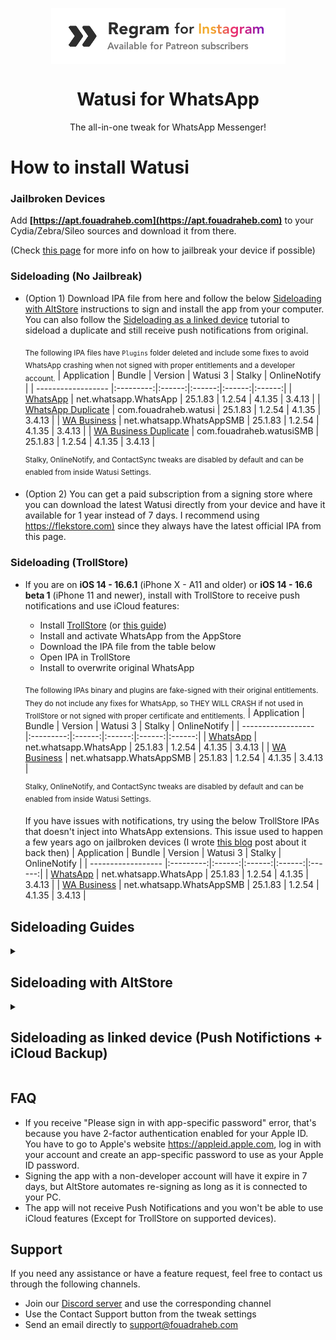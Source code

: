 [SL-WA]: https://archive.org/download/watusi3_1.2.54-2/net.whatsapp.WhatsApp_25.1.83_watusi3_1.2.54_sl.ipa
[SL-SMB]: https://archive.org/download/watusi3_1.2.54-2/net.whatsapp.WhatsAppSMB_25.1.83_watusi3_1.2.54_sl.ipa
[SL-WA-Duplicate]: https://archive.org/download/watusi3_1.2.54-2/com.fouadraheb.watusi_25.1.83_watusi3_1.2.54_sl.ipa
[SL-SMB-Duplicate]: https://archive.org/download/watusi3_1.2.54-2/com.fouadraheb.watusiSMB_25.1.83_watusi3_1.2.54_sl.ipa

[TS-WA]: https://archive.org/download/watusi3_1.2.54-2/net.whatsapp.WhatsApp_25.1.83_watusi3_1.2.54_ts.ipa
[TS-SMB]: https://archive.org/download/watusi3_1.2.54-2/net.whatsapp.WhatsAppSMB_25.1.83_watusi3_1.2.54_ts.ipa
[TS-WA-NoPlugins]: https://archive.org/download/watusi3_1.2.54-2/net.whatsapp.WhatsApp_25.1.83_watusi3_1.2.54_ts_noplugs.ipa
[TS-SMB-NoPlugins]: https://archive.org/download/watusi3_1.2.54-2/net.whatsapp.WhatsAppSMB_25.1.83_watusi3_1.2.54_ts_noplugs.ipa

[builds-io-watusi]: https://builds.io/apps/watusi/?aid=1025553
[builds-io-watusi-duplicate]: https://builds.io/apps/duplicatewhatsappwatusi/?aid=1025553
[builds-io-watusi-business]: https://builds.io/apps/whatsappb/?aid=1025553

[flekstore-link]: https://flekstore.com/wa
[mega-folder-link]: https://mega.nz/folder/UPgADK5L#zpS9_Cjr1jAwFYIheg6HDQ

<p align="center">
<a href="https://patreon.com/FouadRaheb">
<img align="center" src="images/regram.png">
</a>
</p>


<h1 align="center">
Watusi for WhatsApp
</h1>
<p align="center">
The all-in-one tweak for WhatsApp Messenger!
</p>

# How to install Watusi

### Jailbroken Devices

Add __[https://apt.fouadraheb.com](https://apt.fouadraheb.com)__ to your Cydia/Zebra/Sileo sources and download it from there. 

(Check [this page](https://appledb.dev/device-selection/) for more info on how to jailbreak your device if possible)

### Sideloading (No Jailbreak)

* (Option 1) Download IPA file from here and follow the below [Sideloading with AltStore](#sideloading-with-altstore) instructions to sign and install the app from your computer. You can also follow the [Sideloading as a linked device](#sideloading-as-linked-device-push-notifictions--icloud-backup) tutorial to sideload a duplicate and still receive push notifications from original.

    <sub>The following IPA files have `Plugins` folder deleted and include some fixes to avoid WhatsApp crashing when not signed with proper entitlements and a developer account.</sub>
    | Application | Bundle | Version | Watusi 3 | Stalky | OnlineNotify |
    | ------------------ |:---------:|:------:|:------:|:------:|:------:|
    | [WhatsApp][SL-WA] | net.whatsapp.WhatsApp | 25.1.83 | 1.2.54 | 4.1.35 | 3.4.13 |
    | [WhatsApp Duplicate][SL-WA-Duplicate] | com.fouadraheb.watusi | 25.1.83 | 1.2.54 | 4.1.35 | 3.4.13 |
    | [WA Business][SL-SMB] | net.whatsapp.WhatsAppSMB | 25.1.83 | 1.2.54 | 4.1.35 | 3.4.13 |
    | [WA Business Duplicate][SL-SMB-Duplicate] | com.fouadraheb.watusiSMB | 25.1.83 | 1.2.54 | 4.1.35 | 3.4.13 |

    <sup>Stalky, OnlineNotify, and ContactSync tweaks are disabled by default and can be enabled from inside Watusi Settings.</sup>
    
* (Option 2) You can get a paid subscription from a signing store where you can download the latest Watusi directly from your device and have it available for 1 year instead of 7 days. I recommend using [https://flekstore.com)][flekstore-link] since they always have the latest official IPA from this page.

### Sideloading (TrollStore)
* If you are on <b>iOS 14 - 16.6.1</b> (iPhone X - A11 and older) or <b>iOS 14 - 16.6 beta 1</b> (iPhone 11 and newer), install with TrollStore to receive push notifications and use iCloud features:

    * Install [TrollStore](https://github.com/opa334/TrollStore) (or [this guide](https://ios.cfw.guide/installing-trollstore/))
    * Install and activate WhatsApp from the AppStore
    * Download the IPA file from the table below
    * Open IPA in TrollStore
    * Install to overwrite original WhatsApp


    <sub>The following IPAs binary and plugins are fake-signed with their original entitlements. They do not include any fixes for WhatsApp, so THEY WILL CRASH if not used in TrollStore or not signed with proper certificate and entitlements.</sub>
    | Application | Bundle | Version | Watusi 3 | Stalky | OnlineNotify |
    | ------------------ |:---------:|:------:|:------:|:------:|:------:|
    | [WhatsApp][TS-WA] | net.whatsapp.WhatsApp | 25.1.83 | 1.2.54 | 4.1.35 | 3.4.13 |
    | [WA Business][TS-SMB] | net.whatsapp.WhatsAppSMB | 25.1.83 | 1.2.54 | 4.1.35 | 3.4.13 |
    
    <sup>Stalky, OnlineNotify, and ContactSync tweaks are disabled by default and can be enabled from inside Watusi Settings.</sup>

    If you have issues with notifications, try using the below TrollStore IPAs that doesn't inject into WhatsApp extensions. This issue used to happen a few years ago on jailbroken devices (I wrote [this blog](https://blog.fouadraheb.com/posts/service-extension-notifications/#how-they-are-related) post about it back then)
    | Application | Bundle | Version | Watusi 3 | Stalky | OnlineNotify |
    | ------------------ |:---------:|:------:|:------:|:------:|:------:|
    | [WhatsApp][TS-WA-NoPlugins] | net.whatsapp.WhatsApp | 25.1.83 | 1.2.54 | 4.1.35 | 3.4.13 |
    | [WA Business][TS-SMB-NoPlugins] | net.whatsapp.WhatsAppSMB | 25.1.83 | 1.2.54 | 4.1.35 | 3.4.13 |
    

## Sideloading Guides

<details>
<summary><h2>Sideloading with AltStore</h2></summary>

### Requirements

1. A computer running macOS or Windows
2. Internet connection
3. Apple ID (email & password)
4. If you are on iOS 16, you may need to enable Developer Mode. (Settings > Privacy & Security > Developer Mode)

### AltStore

* Download and install AltServer from [here](https://altstore.io)

* Right-click on the AltServer icon with your phone connected and choose "Install AltStore", then the name of your phone. When prompted sign in with your Apple ID. Two-factor Authentication is supported, but app-specific passwords are not.

* Make sure no other WhatsApp with the same bundle identifier is installed. (net.whatsapp.WhatsApp if you chose the original IPA or com.fouadraheb.watusi for the duplicate)

* If you have AltStore Beta, you can add our AltStore source (https://altstore.fouadraheb.com) and download apps directly from AltStore.

* If you don't have access to AltStore sources, download the IPA file from the link above and copy it to your phone, using iCloud Drive, AirDrop, or any other method. Open AltStore and navigate to the "My Apps" tab. Choose the plus in the top right corner and open the IPA file. When prompted sign in with your Apple ID. Two-factor Authentication is supported, but app-specific passwords are not.
</details>

<details>
<summary><h2>Sideloading as linked device (Push Notifictions + iCloud Backup)</h2></summary>

Since WhatsApp added the option to link a device on mobile, you can now use the original WhatsApp from the AppStore and install Watusi IPA as a duplicate and link your original WhatsApp to it.

* Install and activate original WhatsApp from the AppStore
* Download and install [duplicated Watusi IPA](#sideloading-no-jailbreak) from the table above.
* Enable Watusi's `Local Notifications` feature on your duplicate to keep the app active while linking.
  * Open duplicated Watusi, from the welcome screen, tap 3 times on the animated image and select `Watusi` preferences, go to the `Notifications` section and activate `Enable Local Notifications`, and set it to `Audio`.
* Move back to the welcome screen, tap `Agree and Continue`, and click on `Link this device` to get the QR Code. Screenshot this code and send it to another device. (Keep Watusi open in background)
* Switch to your original WhatsApp
  * Go to `Settings > Linked Devices > Link a Device`
  * Scan the QR code from your other device and wait for it to link and load your chats. The QR code is only valid for less than a minute.
* Disable `Enable Local Notifications` feature from your duplicated app Watusi settings. Keeping it enabled is known to cause a logout and will require linking again.

You will now receive notifications from your original WhatsApp and use the duplicated app with Watusi and other tweaks.

Tips:
* You can remove the original WhatsApp from your home screen so you only use the duplicated app.
* You can create automation from the Shortcuts app to have your duplicated app open automatically when opening the original WhatsApp (especially from notifications).
* Turn off the notifications for the duplicated app from iOS notifications settings so you don't receive notifications when the duplicate is in the background.
* Make sure to open the original WhatsApp from time to time to keep chats in sync and backed up to iCloud.

</details>

## FAQ
* If you receive "Please sign in with app-specific password" error, that's because you have 2-factor authentication enabled for your Apple ID. You have to go to Apple's website https://appleid.apple.com, log in with your account and create an app-specific password to use as your Apple ID password.
* Signing the app with a non-developer account will have it expire in 7 days, but AltStore automates re-signing as long as it is connected to your PC.
* The app will not receive Push Notifications and you won't be able to use iCloud features (Except for TrollStore on supported devices).

## Support
If you need any assistance or have a feature request, feel free to contact us through the following channels.
* Join our [Discord server](https://discord.gg/8z3zY93) and use the corresponding channel
* Use the Contact Support button from the tweak settings
* Send an email directly to [support@fouadraheb.com](https://fouadraheb.com/)
